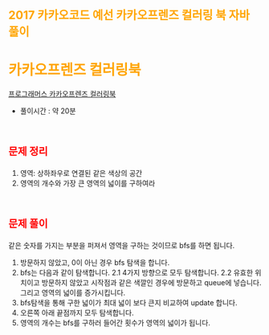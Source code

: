 # <span style="color:orange; font-size:17pt; font-weight:bold">2017 카카오코드 예선 카카오프렌즈 컬러링 북 자바 풀이</span>
# <span style="color: orange">카카오프렌즈 컬러링북</span>
[프로그래머스 카카오프렌즈 컬러링북](https://programmers.co.kr/learn/courses/30/lessons/1829)
- 풀이시간 : 약 20분
<br><br>

#  <span style="color:red; font-size:15pt; font-weight:bold">문제 정리</span>
1. 영역: 상하좌우로 연결된 같은 색상의 공간
2. 영역의 개수와 가장 큰 영역의 넓이를 구하여라
<br><br>

#  <span style="color:red; font-size:15pt; font-weight:bold">문제 풀이</span>
같은 숫자를 가지는 부분을 퍼져서 영역을 구하는 것이므로 bfs를 하면 됩니다.
1. 방문하지 않았고, 0이 아닌 경우 bfs 탐색을 합니다.
2. bfs는 다음과 같이 탐색합니다.
    2.1 4가지 방향으로 모두 탐색합니다.
    2.2 유효한 위치이고 방문하지 않았고 시작점과 같은 색깔인 경우에 방문하고 queue에 넣습니다. 그리고 영역의 넓이를 증가시킵니다.
3. bfs탐색을 통해 구한 넓이가 최대 넓이 보다 큰지 비교하여 update 합니다.
4. 오른쪽 아래 끝점까지 모두 탐색합니다.
5. 영역의 개수는 bfs를 구하러 들어간 횟수가 영역의 넓이가 됩니다.
<br>